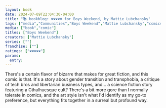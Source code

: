 ```yaml
---
layout: book
date: 2024-07-09T22:04:30-04:00
title: "📚 bookblog: ❤️❤️❤️❤️❤️ for Boys Weekend, by Mattie Lubchansky"
tags: ["media","Communities","Boys Weekend","Mattie Lubchansky","comics","LGBTQ","Cthulhu","transphobia"]
media: ["book","comic"]
titles: ["Boys Weekend"]
creators: ["Mattie Lubchansky"]
series: [""]
franchise: [""]
ratings: ["❤️❤️❤️❤️❤️"]
params:
  entry:
---
```


There's a certain flavor of bizarre that makes for great fiction, and this comic is that. It's a story about gender transition and transphobia, a critique of tech bros and libertarian business types, and... a science fiction story featuring a Cthulhuesque cult? There's a bit more gore than I normally tolerate in comics, and the art style isn't what I'd identify as my go-to preference, but everything fits together in a surreal but profound way.
